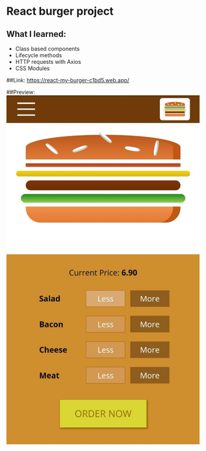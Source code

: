 # React burger project

## What I learned:
- Class based components
- Lifecycle methods
- HTTP requests with Axios
- CSS Modules

##Link:
https://react-my-burger-c1bd5.web.app/

##Preview:
![test image](https://github.com/sergiornelas/react-burger-project/blob/main/burger1.jpeg)
